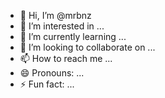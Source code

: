 - 👋 Hi, I’m @mrbnz
- 👀 I’m interested in ...
- 🌱 I’m currently learning ...
- 💞️ I’m looking to collaborate on ...
- 📫 How to reach me ...
- 😄 Pronouns: ...
- ⚡ Fun fact: ...

<!---
mrbnz/mrbnz is a ✨ special ✨ repository because its `README.md` (this file) appears on your GitHub profile.
You can click the Preview link to take a look at your changes.
--->
